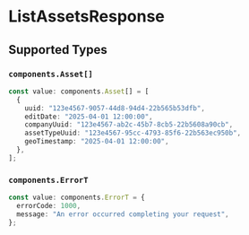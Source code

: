 # ListAssetsResponse


## Supported Types

### `components.Asset[]`

```typescript
const value: components.Asset[] = [
  {
    uuid: "123e4567-9057-44d8-94d4-22b565b53dfb",
    editDate: "2025-04-01 12:00:00",
    companyUuid: "123e4567-ab2c-45b7-8cb5-22b5608a90cb",
    assetTypeUuid: "123e4567-95cc-4793-85f6-22b563ec950b",
    geoTimestamp: "2025-04-01 12:00:00",
  },
];
```

### `components.ErrorT`

```typescript
const value: components.ErrorT = {
  errorCode: 1000,
  message: "An error occurred completing your request",
};
```

